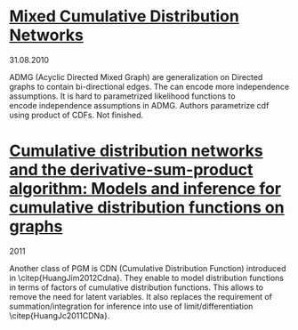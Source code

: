 # [Mixed Cumulative Distribution Networks](http://proceedings.mlr.press/v15/silva11a/silva11a.pdf)
31.08.2010

ADMG (Acyclic Directed Mixed Graph) are generalization on Directed graphs to contain bi-directional edges.
The can encode more independence assumptions. It is hard to parametrized likelihood functions to  
encode independence assumptions in ADMG. Authors parametrize cdf using product of CDFs. Not finished. 

# [Cumulative distribution networks and the derivative-sum-product algorithm: Models and inference for cumulative distribution functions on graphs](http://www.jmlr.org/papers/volume12/huang11a/huang11a.pdf)
2011

Another class of PGM is CDN (Cumulative Distribution Function) introduced in \citep{HuangJim2012Cdna}. 
They enable to model distribution functions in terms of factors of cumulative distribution functions. 
This allows to remove the need for latent variables. It also replaces the requirement of summation/integration for inference 
into use of limit/differentiation \citep{HuangJc2011CDNa}.